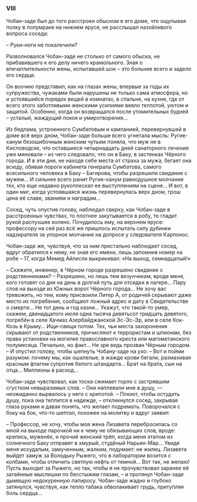 ### VIII

Чобан-заде был до того расстроен обыском в его доме, что ощупывая полку в полумраке на нижнем ярусе, не расслышал назойливого вопроса соседа:

– Руки-ноги не покалечили?

Разволновался Чобан-заде не столько от самого обыска, не прибавившего к его делу ничего крамольного.
Зная о впечатлительности жены, испытавшей шок – это больнее всего и задело его сердце.

Он воочию представил, как на глазах жены, впервые за годы их супружества, чужаками были нарушены не только сама атмосфера, но и устоявшийся порядок вещей в комнатах, в спальне, на кухне, где от всего этого заботливыми женскими усилиями веяло теплотой, уютом и защитой.
Особенно, когда он возвращался после утомительных будней – усталый, жаждущий покоя и умиротворения…

Из бедлама, устроенного Сумбатовым и кампанией, перевернувшей в доме всё верх дном, Чобан-заде больше всего угнетала мысль: Ругие-ханум безошибочным женским чутьем поняла, что муж не в Кисловодске, что оставшиеся четырнадцать дней санаторного лечения уже миновали – из чего следовало, что он в Баку, в застенках Чёрного города. 
И в эти дни, не находя себе места от страха за мужа, бегает она всюду, обивая пороги кабинета генерала Сумбатова, самого всесильного человека в Баку – Багирова, чтобы разрешили свидание с мужем…
И сильнее всего ранит Ругие-ханум равнодушное молчание тех, кто еще недавно рукоплескал ее выступлениям на сцене…
И вот, в один миг, когда устоявшаяся жизнь перевернулась верх дном, грош цена её славе, званиям и наградам…

Сосед, чуть опустив голову, наблюдал сверху, как Чобан-заде в расстроенных чувствах, то плотнее закутывается в робу, то гладит рукой распухшее колено.
Почудилось ему, на верхнем ярусе: профессору на сей раз всё же пришлось испытать силу дубинки надзирателя за упорное молчание на допросе у следователя Карпонос.

Чобан-заде же, чувствуя, что за ним пристально наблюдает сосед, вдруг обратился к нему, не зная его имени, лишь запомнив номер на робе – 17, когда Мемед Айлисли выкрикивал: «На выход, семнадцатый!»

– Скажите, инженер, в Чёрном городе разрешено свидание с родственниками? 
– Разрешено, но лишь тем везунчикам, вроде меня, кого готовят со дня на день в долгий путь для отсидки в лагере...
Пару слов на выходе из Южных ворот Чёрного города...
Не хочу вас тревожить, но тем, кому присвоили Литер А, от родичей скрывают даже место их погребения, сообщают ложный адрес и дату в Свидетельстве о смерти...
Не тот день и год казни…
Укажут, что такой-то умер, скажем, двенадцатого июля одна тысяча девятьсот тридцать девятого, погребён в селе Хачмаз Азербайджанской Эс-Эс-Эр, или в селе Кок-Козь в Крыму...
Ищи-свищи потом.
Тех, чьи места захоронения скрывают от родственников, причисляют к террористам и шпионам, без права установки на могилке православного креста или магометанского полумесяца.
Печально, но факт…
Не зря ведь прозван Чёрным городом. – И опустил голову, чтобы шепнуть Чобану-заде на ухо: – Вот и пойми разумом: почему мы, как ошалелые, в жажде крови бегали, размахивая красным флагом супротив белого штандарта…
Брат на брата, сын на отца...
Миллионы в расход…

Чобан-заде чувствовал, как тоска сжимает горло с застрявшим сгустком невыразимых слов. 
– Они наплевали мне в душу, — неожиданно вырвалось у него с хрипотой. 
– Плюют, чтобы остудить душу, пока она теплится в надежде, – откликнулся сосед, закрывая глаза руками и давая понять, что желает подремать.
Поворочался с боку на бок, что-то шептал, похожее на молитву и вдруг заявил:

– Профессор, не хочу, чтобы моя жена Лизавета перебросилась со мной на выходе парочкой ни к чему не обязывающих слов, вроде: крепись, муженёк, и прочий женский трёп, когда меня этапом из солнечного Баку отправят в хмурый, студёный Нарьян-Мар…
Увидя меня исхудалым, замученным, жалким, подумает: не жилец.
Лизавета выйдет замуж за Володьку Рыжего, что в лаборатории возится с колбами, чтобы отличить светлую нефть от темной…
Вот так, не желаю!
Пусть выходит за Рыжего, но так, чтобы я не прочувствовал заранее её затаённые мыслишки по бесстыжим глазам, – и протянул Чобан-заде дымящую недокуренную папиросу. 
Чобан-заде жадно и глубоко затянулся, чувствуя, как тепло табака обволакивает грудь, притупляя боль сердца... 
